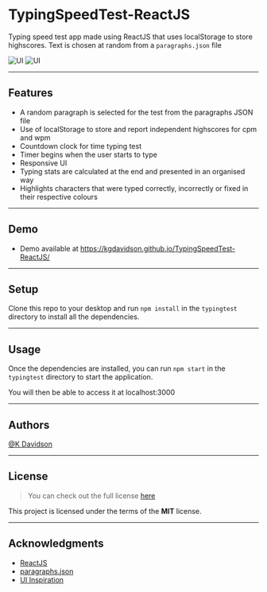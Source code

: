 # TypingSpeedTest-ReactJS

Typing speed test app made using ReactJS that uses localStorage to store highscores. Text is chosen at random from a `paragraphs.json` file

![UI](https://i.postimg.cc/cLbtSWQV/GIF-30-04-2022-11-02-26.gif)
![UI](https://i.postimg.cc/J4r4ThyR/Screenshot-2022-04-30-124330.png)

---

## Features

-   A random paragraph is selected for the test from the paragraphs JSON file
-   Use of localStorage to store and report independent highscores for cpm and wpm
-   Countdown clock for time typing test
-   Timer begins when the user starts to type
-   Responsive UI
-   Typing stats are calculated at the end and presented in an organised way
-   Highlights characters that were typed correctly, incorrectly or fixed in their respective colours

---

## Demo

-   Demo available at https://kgdavidson.github.io/TypingSpeedTest-ReactJS/

---

## Setup

Clone this repo to your desktop and run `npm install` in the `typingtest` directory to install all the dependencies.

---

## Usage

Once the dependencies are installed, you can run `npm start` in the `typingtest` directory to start the application.

You will then be able to access it at localhost:3000

---

## Authors

[@K Davidson](mailto:kaushdavidson@icloud.com)

---

## License

> You can check out the full license [here](LICENSE)

This project is licensed under the terms of the **MIT** license.

---

## Acknowledgments

-   [ReactJS](https://reactjs.org/)
-   [paragraphs.json](https://randomwordgenerator.com/json/paragraphs.json)
-   [UI Inspiration](https://dribbble.com/shots/17809623-Create-a-Typewriter-Effect-Using-Variables-and-Formulas)
